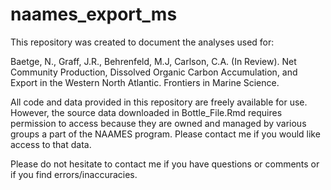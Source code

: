 # naames_export_ms

This repository was created to document the analyses used for:

Baetge, N., Graff, J.R., Behrenfeld, M.J, Carlson, C.A. (In Review). Net Community Production, Dissolved Organic Carbon Accumulation, and Export in the Western North Atlantic. Frontiers in Marine Science.

All code and data provided in this repository are freely available for use. However, the source data downloaded in Bottle_File.Rmd requires permission to access because they are owned and managed by various groups a part of the NAAMES program. Please contact me if you would like access to that data. 

Please do not hesitate to contact me if you have questions or comments or if you find errors/inaccuracies. 